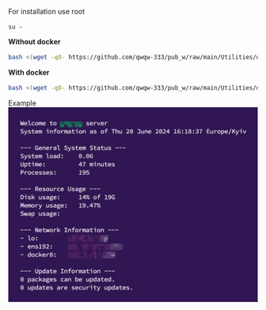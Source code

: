 For installation use root
```
su -
```
**Without docker**
```bash
bash <(wget -qO- https://github.com/qwqw-333/pub_w/raw/main/Utilities/debian/default_configuration/start.sh)
```
**With docker**
```bash
bash <(wget -qO- https://github.com/qwqw-333/pub_w/raw/main/Utilities/debian/default_configuration/start+docker.sh)
```
Example
![Example](./example.png)
